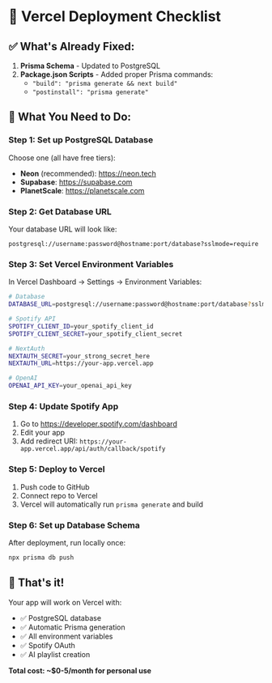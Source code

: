 # 🚀 Vercel Deployment Checklist

## ✅ What's Already Fixed:

1. **Prisma Schema** - Updated to PostgreSQL
2. **Package.json Scripts** - Added proper Prisma commands:
   - `"build": "prisma generate && next build"`
   - `"postinstall": "prisma generate"`

## 🔧 What You Need to Do:

### **Step 1: Set up PostgreSQL Database**
Choose one (all have free tiers):
- **Neon** (recommended): https://neon.tech
- **Supabase**: https://supabase.com  
- **PlanetScale**: https://planetscale.com

### **Step 2: Get Database URL**
Your database URL will look like:
```
postgresql://username:password@hostname:port/database?sslmode=require
```

### **Step 3: Set Vercel Environment Variables**
In Vercel Dashboard → Settings → Environment Variables:

```bash
# Database
DATABASE_URL=postgresql://username:password@hostname:port/database?sslmode=require

# Spotify API
SPOTIFY_CLIENT_ID=your_spotify_client_id
SPOTIFY_CLIENT_SECRET=your_spotify_client_secret

# NextAuth
NEXTAUTH_SECRET=your_strong_secret_here
NEXTAUTH_URL=https://your-app.vercel.app

# OpenAI
OPENAI_API_KEY=your_openai_api_key
```

### **Step 4: Update Spotify App**
1. Go to https://developer.spotify.com/dashboard
2. Edit your app
3. Add redirect URI: `https://your-app.vercel.app/api/auth/callback/spotify`

### **Step 5: Deploy to Vercel**
1. Push code to GitHub
2. Connect repo to Vercel
3. Vercel will automatically run `prisma generate` and build

### **Step 6: Set up Database Schema**
After deployment, run locally once:
```bash
npx prisma db push
```

## 🎯 **That's it!** 

Your app will work on Vercel with:
- ✅ PostgreSQL database
- ✅ Automatic Prisma generation
- ✅ All environment variables
- ✅ Spotify OAuth
- ✅ AI playlist creation

**Total cost: ~$0-5/month for personal use**
